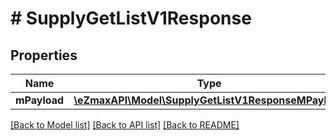 # # SupplyGetListV1Response

## Properties

Name | Type | Description | Notes
------------ | ------------- | ------------- | -------------
**mPayload** | [**\eZmaxAPI\Model\SupplyGetListV1ResponseMPayload**](SupplyGetListV1ResponseMPayload.md) |  |

[[Back to Model list]](../../README.md#models) [[Back to API list]](../../README.md#endpoints) [[Back to README]](../../README.md)
